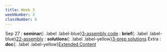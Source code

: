 ```yaml
---
title: Week 3
weekNumber: 3
classNumber: 6
---
```


Sep 27
: **seminar**{: .label .label-blue}[3-assembly code](/ics-23-fall/assets/class6/23-slides/3-assembly%20code.pdf)
  : **brief**{: .label .label-blue}[22-assembly](/ics-23-fall/assets/class6/22-slides/3-assembly-brief.pdf)
: **solutions**{: .label .label-yellow}[3-prep solutions](/ics-23-fall/assets/class6/23-slides/3-assembly%20code%20solns.pdf)
Extra
: **doc**{: .label .label-yellow}[Extended Content](https://docs.qq.com/sheet/DUndSVGtZU2dlZENu)